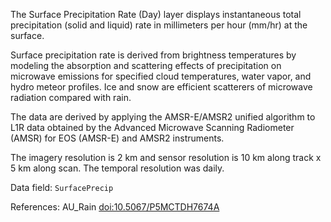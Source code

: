 The Surface Precipitation Rate (Day) layer displays instantaneous total precipitation (solid and liquid) rate in millimeters per hour (mm/hr) at the surface.

Surface precipitation rate is derived from brightness temperatures by modeling the absorption and scattering effects of precipitation on microwave emissions for specified cloud temperatures, water vapor, and hydro meteor profiles. Ice and snow are efficient scatterers of microwave radiation compared with rain.

The data are derived by applying the AMSR-E/AMSR2 unified algorithm to L1R data obtained by the Advanced Microwave Scanning Radiometer (AMSR) for EOS (AMSR-E) and AMSR2 instruments.

The imagery resolution is 2 km and sensor resolution is 10 km along track x 5 km along scan. The temporal resolution was daily.

Data field: `SurfacePrecip`

References: AU_Rain [doi:10.5067/P5MCTDH7674A](https://doi.org/10.5067/P5MCTDH7674A)

